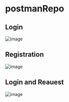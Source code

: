 # postmanRepo

## Login

![image](https://github.com/ZohanWorld/postmanRepo/assets/158049272/b2e91927-5632-4cda-8ae7-ab5856aea40a)

## Registration

![image](https://github.com/ZohanWorld/postmanRepo/assets/158049272/cd9616ac-b576-444f-98e6-dfd770fe46ef)

## Login and Reauest

![image](https://github.com/ZohanWorld/postmanRepo/assets/158049272/32b20763-bae3-44a4-817a-da6fe4120578)
